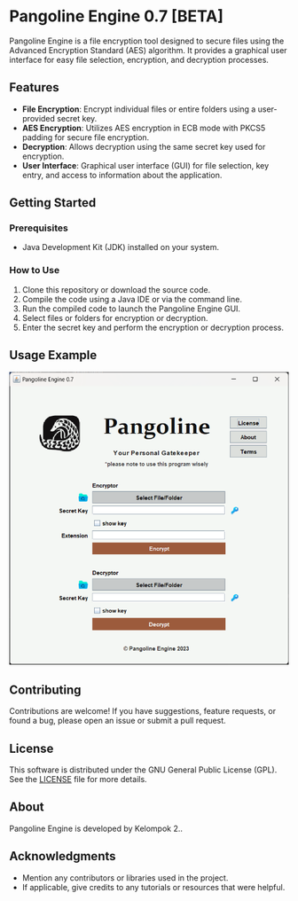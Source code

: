 # Pangoline Engine 0.7 [BETA]

Pangoline Engine is a file encryption tool designed to secure files using the Advanced Encryption Standard (AES) algorithm. It provides a graphical user interface for easy file selection, encryption, and decryption processes.

## Features

- **File Encryption**: Encrypt individual files or entire folders using a user-provided secret key.
- **AES Encryption**: Utilizes AES encryption in ECB mode with PKCS5 padding for secure file encryption.
- **Decryption**: Allows decryption using the same secret key used for encryption.
- **User Interface**: Graphical user interface (GUI) for file selection, key entry, and access to information about the application.

## Getting Started

### Prerequisites

- Java Development Kit (JDK) installed on your system.

### How to Use

1. Clone this repository or download the source code.
2. Compile the code using a Java IDE or via the command line.
3. Run the compiled code to launch the Pangoline Engine GUI.
4. Select files or folders for encryption or decryption.
5. Enter the secret key and perform the encryption or decryption process.

## Usage Example

![Pangoline Engine GUI](Assets/prev.png)

## Contributing

Contributions are welcome! If you have suggestions, feature requests, or found a bug, please open an issue or submit a pull request.

## License

This software is distributed under the GNU General Public License (GPL). See the [LICENSE](LICENSE) file for more details.

## About

Pangoline Engine is developed by Kelompok 2..

## Acknowledgments

- Mention any contributors or libraries used in the project.
- If applicable, give credits to any tutorials or resources that were helpful.

